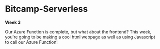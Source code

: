 # Bitcamp-Serverless
**Week 3**

Our Azure Function is complete, but what about the frontend?
This week, you're going to be making a cool html webpage as well as using Javascript to call our Azure Function!
